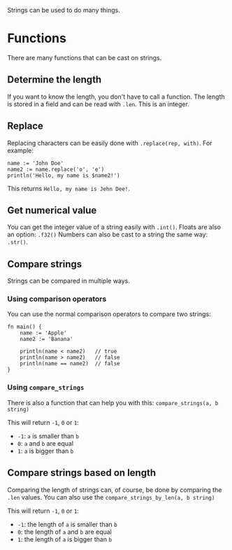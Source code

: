 Strings can be used to do many things.

# Functions
There are many functions that can be cast on strings.

## Determine the length
If you want to know the length, you don't have to call a function. The length is stored in a field and can be read with `.len`. This is an integer.

## Replace
Replacing characters can be easily done with `.replace(rep, with)`. For example:
```
name := 'John Doe'
name2 := name.replace('o', 'e')
println('Hello, my name is $name2!')
```

This returns `Hello, my name is Jehn Dee!`.

## Get numerical value
You can get the integer value of a string easily with `.int()`. Floats are also an option: `.f32()` Numbers can also be cast to a string the same way: `.str()`.

## Compare strings
Strings can be compared in multiple ways.

### Using comparison operators
You can use the normal comparison operators to compare two strings:

```
fn main() {
    name := 'Apple'
    name2 := 'Banana'

    println(name < name2)   // true
    println(name > name2)   // false
    println(name == name2)  // false
}
```

### Using `compare_strings`
There is also a function that can help you with this: `compare_strings(a, b string)`

This will return `-1`, `0` or `1`:

+ `-1`: `a` is smaller than `b`
+ `0`: `a` and `b` are equal
+ `1`: `a` is bigger than `b`

## Compare strings based on length
Comparing the length of strings can, of course, be done by comparing the `.len` values. You can also use the `compare_strings_by_len(a, b string)`

This will return `-1`, `0` or `1`:

+ `-1`: the length of `a` is smaller than `b`
+ `0`: the length of `a` and `b` are equal
+ `1`: the length of `a` is bigger than `b`